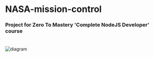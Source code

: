# NASA-mission-control
### Project for Zero To Mastery 'Complete NodeJS Developer' course
#



![diagram](https://github.com/01edie/NASA-mission-control/assets/97077410/561a65c7-0a2e-42cb-b2c6-82ba87cf61ca)
